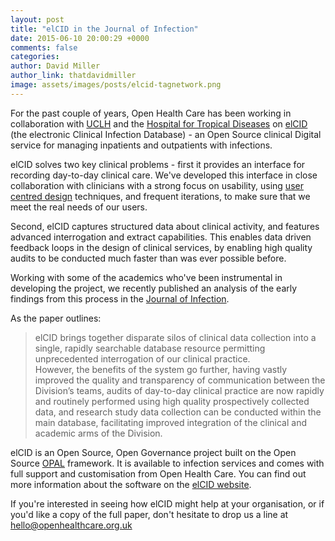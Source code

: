 ```yaml
---
layout: post
title: "elCID in the Journal of Infection"
date: 2015-06-10 20:00:29 +0000
comments: false
categories: 
author: David Miller
author_link: thatdavidmiller
image: assets/images/posts/elcid-tagnetwork.png
---
```

For the past couple of years, Open Health Care has been working in collaboration
with [UCLH](https://www.uclh.nhs.uk/Pages/home.aspx) and the [Hospital for Tropical Diseases](http://www.thehtd.org/)
on [elCID](http://elcid.openhealthcare.org.uk/) (the
electronic Clinical Infection Database) - an Open Source
clinical Digital service for managing inpatients and outpatients with infections.

elCID solves two key clinical problems - first it provides an interface for recording day-to-day 
clinical care. We've developed this interface in close collaboration with clinicians with a strong focus on usability, 
using [user centred design](https://www.gov.uk/service-manual/user-centred-design) techniques, and 
frequent iterations, to make sure that we meet the real needs of our users.

Second, elCID captures structured data about clinical activity, and features advanced 
interrogation and extract capabilities. This enables data driven feedback loops in the 
design of clinical services, by enabling high quality audits to be conducted much faster
than was ever possible before.

Working with some of the academics who've been instrumental in developing the 
project, we recently published an analysis of the early findings from this process in the
<a href="http://www.journalofinfection.com/article/S0163-4453(15)00100-0/abstract">Journal of Infection</a>.

As the paper outlines:

<blockquote class="custom-quote"><p><i class="fa fa-quote-left"></i>
elCID brings together disparate silos of clinical data collection into a single, rapidly searchable database resource permitting unprecedented interrogation of our clinical practice. <br />
However, the benefits of the system go further, having vastly improved the quality and transparency of communication between the Division’s teams, audits of day-to-day clinical practice are now rapidly and routinely performed using high quality prospectively collected data, and research study data collection can be conducted within the main database, facilitating improved integration of the clinical and academic arms of the Division.
</p></blockquote>

elCID is an Open Source, Open Governance project built on the Open Source [OPAL](http://opal.openhealthcare.org.uk/) 
framework. It is available to infection services and comes with full support and customisation from Open Health Care.
You can find out more information about the software on the [elCID website](http://elcid.openhealthcare.org.uk/).

If you're interested in seeing how elCID might help at your organisation, or if you'd
like a copy of the full paper, don't hesitate to drop us a line at [hello@openhealthcare.org.uk](hello@openhealthcare.org.uk)
